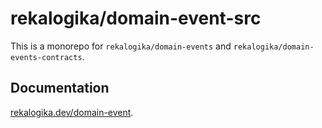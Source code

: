 # rekalogika/domain-event-src

This is a monorepo for `rekalogika/domain-events` and
`rekalogika/domain-events-contracts`.

## Documentation

[rekalogika.dev/domain-event](https://rekalogika.dev/domain-event).
